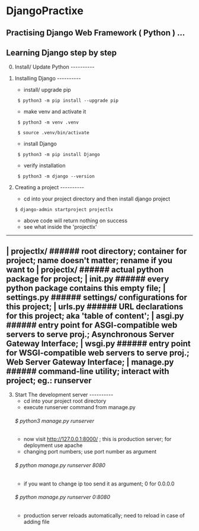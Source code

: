 # DjangoPractixe
Practising Django Web Framework ( Python ) ... 
---
## Learning Django step by step

0. Install/ Update Python ----------

1. Installing Django ----------
   - install/ upgrade pip 
   
   ``` $ python3 -m pip install --upgrade pip```
   
   - make venv and activate it
	
   ``` $ python3 -m venv .venv```
	
   ``` $ source .venv/bin/activate```
   
   - install Django
	
   ``` $ python3 -m pip install Django```
   
   - verify installation
	
   ``` $ python3 -m django --version```

2. Creating a project ----------
   - cd into your project directory and then install django project
	
   ```$ django-admin startproject projectlx```
   - above code will return nothing on success
   - see what inside the 'projectlx'
--------------------------------
| projectlx/		###### root directory; container for project; name doesn't matter; rename if you want to
    | projectlx/	###### actual python package for project; 
        | __init__.py		###### every python package contains this empty file;
        | settings.py		###### settings/ configurations for this project;
        | urls.py		###### URL declarations for this project; aka 'table of content'; 
        | asgi.py		###### entry point for ASGI-compatible web servers to serve proj.; Asynchronous Server Gateway Interface;
        | wsgi.py		###### entry point for WSGI-compatible web servers to serve proj.; Web Server Gateway Interface;
    | manage.py		###### command-line utility; interact with project; eg.: runserver
---------------------------------

3. Start The development server ----------
   - cd into your project root directory
   - execute runserver command from manage.py
	###### $ python3 manage.py runserver
   - now visit http://127.0.0.1:8000/ ; this is production server; for deployment use apache
   - changing port numbers; use port number as argument
	###### $ python manage.py runserver 8080
   - if you want to change ip too send it as argument; 0 for 0.0.0.0
	###### $ python manage.py runserver 0:8080
   - production server reloads automatically; need to reload in case of adding file
